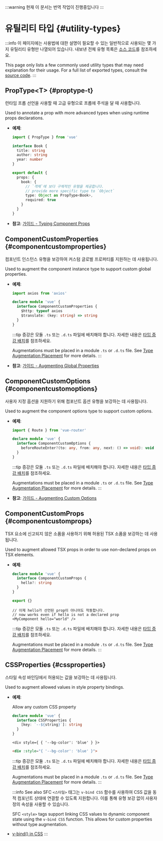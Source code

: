 :::warning 현재 이 문서는 번역 작업이 진행중입니다
:::

# 유틸리티 타입 {#utility-types}

:::info
이 페이지에는 사용법에 대한 설명이 필요할 수 있는 일반적으로 사용되는 몇 가지 유틸리티 유형만 나열되어 있습니다. 내보낸 전체 유형 목록은 [소스 코드](https://github.com/vuejs/core/blob/main/packages/runtime-core/src/index.ts#L131)를 참조하세요.

This page only lists a few commonly used utility types that may need explanation for their usage. For a full list of exported types, consult the [source code](https://github.com/vuejs/core/blob/main/packages/runtime-core/src/index.ts#L131).
:::

## PropType\<T> {#proptype-t}

런타임 프롭 선언을 사용할 때 고급 유형으로 프롭에 주석을 달 때 사용합니다.

Used to annotate a prop with more advanced types when using runtime props declarations.

- **예제**:

  ```ts
  import { PropType } from 'vue'

  interface Book {
    title: string
    author: string
    year: number
  }

  export default {
    props: {
      book: {
        // `객체`에 보다 구체적인 유형을 제공합니다.
        // provide more specific type to `Object`
        type: Object as PropType<Book>,
        required: true
      }
    }
  }
  ```

- **참고**: [가이드 - Typing Component Props](/guide/typescript/options-api.html#typing-component-props)

## ComponentCustomProperties {#componentcustomproperties}

컴포넌트 인스턴스 유형을 보강하여 커스텀 글로벌 프로퍼티를 지원하는 데 사용됩니다.

Used to augment the component instance type to support custom global properties.

- **예제**:

  ```ts
  import axios from 'axios'

  declare module 'vue' {
    interface ComponentCustomProperties {
      $http: typeof axios
      $translate: (key: string) => string
    }
  }
  ```

  :::tip
  증강은 모듈 `.ts` 또는 `.d.ts` 파일에 배치해야 합니다. 자세한 내용은 [타입 증강 배치](/guide/typescript/options-api.html#augmenting-global-properties)를 참조하세요.

  Augmentations must be placed in a module `.ts` or `.d.ts` file. See [Type Augmentation Placement](/guide/typescript/options-api.html#augmenting-global-properties) for more details.
  :::

- **참고**: [가이드 - Augmenting Global Properties](/guide/typescript/options-api.html#augmenting-global-properties)

## ComponentCustomOptions {#componentcustomoptions}

사용자 지정 옵션을 지원하기 위해 컴포넌트 옵션 유형을 보강하는 데 사용됩니다.

Used to augment the component options type to support custom options.

- **예제**:

  ```ts
  import { Route } from 'vue-router'

  declare module 'vue' {
    interface ComponentCustomOptions {
      beforeRouteEnter?(to: any, from: any, next: () => void): void
    }
  }
  ```

  :::tip
  증강은 모듈 `.ts` 또는 `.d.ts` 파일에 배치해야 합니다. 자세한 내용은 [타입 증강 배치](/guide/typescript/options-api.html#augmenting-global-properties)를 참조하세요.

  Augmentations must be placed in a module `.ts` or `.d.ts` file. See [Type Augmentation Placement](/guide/typescript/options-api.html#augmenting-global-properties) for more details.
  :::

- **참고**: [가이드 - Augmenting Custom Options](/guide/typescript/options-api.html#augmenting-custom-options)

## ComponentCustomProps {#componentcustomprops}

TSX 요소에 신고되지 않은 소품을 사용하기 위해 허용된 TSX 소품을 보강하는 데 사용됩니다.

Used to augment allowed TSX props in order to use non-declared props on TSX elements.

- **예제**:

  ```ts
  declare module 'vue' {
    interface ComponentCustomProps {
      hello?: string
    }
  }

  export {}
  ```

  ```tsx
  // 이제 hello가 선언된 prop이 아니어도 작동합니다.
  // now works even if hello is not a declared prop
  <MyComponent hello="world" />
  ```

  :::tip
  증강은 모듈 `.ts` 또는 `.d.ts` 파일에 배치해야 합니다. 자세한 내용은 [타입 증강 배치](/guide/typescript/options-api.html#augmenting-global-properties)를 참조하세요.

  Augmentations must be placed in a module `.ts` or `.d.ts` file. See [Type Augmentation Placement](/guide/typescript/options-api.html#augmenting-global-properties) for more details.
  :::

## CSSProperties {#cssproperties}

스타일 속성 바인딩에서 허용되는 값을 보강하는 데 사용됩니다.

Used to augment allowed values in style property bindings.

- **예제**:

  Allow any custom CSS property

  ```ts
  declare module 'vue' {
    interface CSSProperties {
      [key: `--${string}`]: string
    }
  }
  ```

  ```tsx
  <div style={ { '--bg-color': 'blue' } }>
  ```
  ```html
  <div :style="{ '--bg-color': 'blue' }">
  ```

  :::tip
 증강은 모듈 `.ts` 또는 `.d.ts` 파일에 배치해야 합니다. 자세한 내용은 [타입 증강 배치](/guide/typescript/options-api.html#augmenting-global-properties)를 참조하세요.

  Augmentations must be placed in a module `.ts` or `.d.ts` file. See [Type Augmentation Placement](/guide/typescript/options-api.html#augmenting-global-properties) for more details.
  :::
  
  :::info See also
  SFC `<스타일>` 태그는 `v-bind CSS` 함수를 사용하여 CSS 값을 동적 컴포넌트 상태에 연결할 수 있도록 지원합니다. 이를 통해 유형 보강 없이 사용자 정의 속성을 사용할 수 있습니다.

  SFC `<style>` tags support linking CSS values to dynamic component state using the `v-bind CSS` function. This allows for custom properties without type augmentation. 

- [v-bind() in CSS](/api/sfc-css-features.html#v-bind-in-css)
  :::
